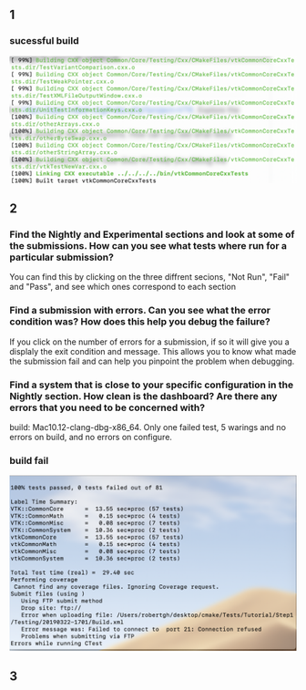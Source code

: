 ## 1
### sucessful build
![alt text](images/one.png)
## 2 
### Find the Nightly and Experimental sections and look at some of the submissions. How can you see what tests where run for a particular submission?
You can find this by clicking on the three diffrent secions, "Not Run", "Fail" and "Pass", and see which ones correspond 
to each section 

### Find a submission with errors. Can you see what the error condition was? How does this help you debug the failure?
If you click on the number of errors for a submission, if so it will give you a displaly the exit condition and message. 
This allows you to know what made the submission fail and can help you pinpoint the problem when debugging. 

### Find a system that is close to your specific configuration in the Nightly section. How clean is the dashboard? Are there any errors that you need to be concerned with?
build: Mac10.12-clang-dbg-x86_64. Only one failed test, 5 warings and no errors on build, and no errors on configure. 

### build fail
![alt text](images/two.png)


## 3



